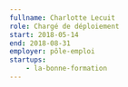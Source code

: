 ```yaml
---
fullname: Charlotte Lecuit
role: Chargé de déploiement
start: 2018-05-14
end: 2018-08-31
employer: pôle-emploi
startups:
    - la-bonne-formation
---
```


